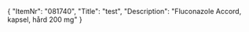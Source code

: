 {
  "ItemNr": "081740",
  "Title": "test",
  "Description": "Fluconazole Accord, kapsel, hård 200 mg"
}
